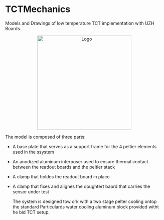 # TCTMechanics
Models and Drawings of low temperature TCT implementation with UZH Boards.

<p align="center">
   <img src="./Exploded.jpg" alt="Logo" width="300">
</p>

The model is composed of three parts: 
- A base plate that serves as a support frame for the 4 peltier elements used in the ssystem
- An anodized aluminum interposer used to ensure thermal contact between the readout boards and the peltier stack
- A clamp that holdes the readout board in place
- A clamp that fixes and alignes the doughtert baord that carries the sensor under test

  The system is designed tow ork with a two stage pelter cooling ontop the standard Particulards water cooling aluminum block provided witht he bid TCT setup.
  
